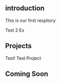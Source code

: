 ## introduction
This is our first respitory

Test 2 Ex
## Projects
Test!
Test Project
## Coming Soon
